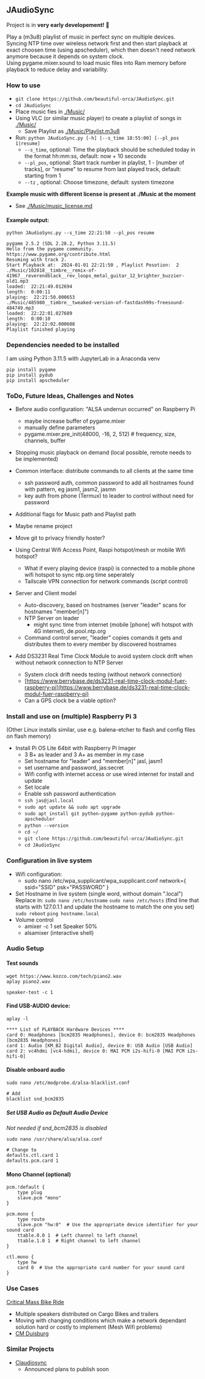 ## JAudioSync  
Project is in **very early developement!** :cowboy_hat_face:  

Play a (m3u8) playlist of music in perfect sync on multiple devices.  
Syncing NTP time over wireless network first and then start playback at exact choosen time (using apscheduler), which then doesn't need network anymore because it depends on system clock.  
Using pygame.mixer.sound to load music files into Ram memory before playback to reduce delay and variability.  

### How to use  
- `git clone https://github.com/beautiful-orca/JAudioSync.git`  
- `cd JAudioSync`  
- Place music fies in [./Music/](./Music/)  
- Using VLC (or similar music player) to create a playlist of songs in [./Music/](./Music/)  
    - Save Playlist as [./Music/Playlist.m3u8](./Music/Playlist.m3u8)  
- Run: `python JAudioSync.py [-h] [--s_time 18:55:00] [--pl_pos 1|resume]`
    - `--s_time`, optional: Time the playback should be scheduled today in the format hh:mm:ss, default: now + 10 seconds  
    - `--pl_pos`, optional: Start track number in playlist, 1 - [number of tracks], or "resume" to resume from last played track, default: starting from 1  
    - `--tz` , optional: Choose timezone, default: system timezone

**Example music with different license is present at ./Music at the moment**  
- See [./Music/music_license.md](./Music/music_license.md)  

#### Example output:
```
python JAudioSync.py --s_time 22:21:50 --pl_pos resume

pygame 2.5.2 (SDL 2.28.2, Python 3.11.5)
Hello from the pygame community. https://www.pygame.org/contribute.html
Resuming with track 2.
Start Playback at:  2024-01-01 22:21:50 , Playlist Posotion:  2
./Music/102818__timbre__remix-of-41967__reverendblack__rev_loops_metal_guitar_12_brighter_buzzier-old1.mp3
loaded:  22:21:49.012694
length:  0:00:11
playing:  22:21:50.000653
./Music/485980__timbre__tweaked-version-of-fastdash99s-freesound-484749.mp3
loaded:  22:22:01.027689
length:  0:00:10
playing:  22:22:02.000608
Playlist finished playing
```

### Dependencies needed to be installed  
I am using Python 3.11.5 with JupyterLab in a Anaconda venv  
```
pip install pygame
pip install pydub
pip install apscheduler
```


### ToDo, Future Ideas, Challenges and Notes  

- Before audio configuration: "ALSA underrun occurred" on Raspberry Pi
    - maybe increase buffer of pygame.mixer
    - manually define parameters
    - pygame.mixer.pre_init(48000, -16, 2, 512) # frequency, size, channels, buffer

- Stopping music playback on demand (local possible, remote needs to be implemented)
- Common interface: distribute commands to all clients at the same time
   - ssh password auth, common password to add all hostnames found with pattern, eg jasm1, jasm2, jasmn
   - key auth from phone (Termux) to leader to control without need for password
- Additional flags for Music path and Playlist path
- Maybe rename project
- Move git to privacy friendly hoster?

- Using Central Wifi Access Point, Raspi hotspot/mesh or mobile Wifi hotspot?  
    - What if every playing device (raspi) is connected to a mobile phone wifi hotspot to sync ntp.org time seperately
    - Tailscale VPN connection for network commands (script control)
- Server and Client model  
    - Auto-discovery, based on hostnames (server "leader" scans for hostnames "member[n]")  
    - NTP Server on leader
        - might sync time from internet (mobile [phone] wifi hotspot with 4G internet), de.pool.ntp.org
    - Command control server, "leader" copies comands it gets and distributes them to every member by discovered hostnames  
- Add DS3231 Real Time Clock Module to avoid system clock drift when without network connection to NTP Server  
    - System clock drift needs testing (without network connection) 
    - [https://www.berrybase.de/ds3231-real-time-clock-modul-fuer-raspberry-pi](https://www.berrybase.de/ds3231-real-time-clock-modul-fuer-raspberry-pi)
    - Can a GPS clock be a viable option?


### Install and use on (multiple) Raspberry Pi 3 
(Other Linux installs similar, use e.g. balena-etcher to flash and config files on flash memory)  
- Install Pi OS Lite 64bit with Raspberry Pi Imager  
    - 3 B+ as leader and 3 A+ as member in my case
    - Set hostname for "leader" and "member[n]" jasl, jasm1
    - set username and password, jas:secret  
    - Wifi config with internet access or use wired internet for install and update  
    - Set locale  
    - Enable ssh password authentication  
    - `ssh jas@jasl.local`
    - `sudo apt update && sudo apt upgrade`
    - `sudo apt install git python-pygame python-pydub python-apscheduler`
    - `python --version`
    - `cd ~/`
    - `git clone https://github.com/beautiful-orca/JAudioSync.git`
    - `cd JAudioSync`
    
### Configuration in live system
- Wifi configuration: 
    - sudo nano /etc/wpa_supplicant/wpa_supplicant.conf
        network={
            ssid="SSID"
            psk="PASSWORD"
        }
- Set Hostname in live system (single word, without domain ".local")
    Replace in: `sudo nano /etc/hostname`
    `sudo nano /etc/hosts` 
    (find line that starts with 127.0.1.1 and update the hostname to match the one you set)
    `sudo reboot`
    `ping hostname.local`  
- Volume control
    - amixer -c 1 set Speaker 50%
    - alsamixer (interactive shell)

### Audio Setup

#### Test sounds
```
wget https://www.kozco.com/tech/piano2.wav
aplay piano2.wav
```

`speaker-test -c 1`

#### Find USB-AUDIO device:
`aplay -l`

```
**** List of PLAYBACK Hardware Devices ****
card 0: Headphones [bcm2835 Headphones], device 0: bcm2835 Headphones [bcm2835 Headphones]
card 1: Audio [KM_B2 Digital Audio], device 0: USB Audio [USB Audio]
card 2: vc4hdmi [vc4-hdmi], device 0: MAI PCM i2s-hifi-0 [MAI PCM i2s-hifi-0]
```

#### Disable onboard audio  
`sudo nano /etc/modprobe.d/alsa-blacklist.conf`  
```
# Add
blacklist snd_bcm2835
```

##### Set USB Audio as Default Audio Device
_Not needed if snd_bcm2835 is disabled_  

`sudo nano /usr/share/alsa/alsa.conf`  

```
# Change to
defaults.ctl.card 1
defaults.pcm.card 1
```

#### Mono Channel (optional)
```
pcm.!default {
    type plug
    slave.pcm "mono"
}

pcm.mono {
    type route
    slave.pcm "hw:0"  # Use the appropriate device identifier for your sound card
    ttable.0.0 1  # Left channel to left channel
    ttable.1.0 1  # Right channel to left channel
}

ctl.mono {
    type hw
    card 0  # Use the appropriate card number for your sound card
}
```

### Use Cases
[Critical Mass Bike Ride](https://en.wikipedia.org/wiki/Critical_Mass_(cycling))
   - Multiple speakers distributed on Cargo Bikes and trailers
   - Moving with changing conditions which make a network dependant solution hard or costly to implement (Mesh Wifi problems)
   - [CM Duisburg](https://criticalmass.in/duisburg)

### Similar Projects
- [Claudiosync](https://claudiosync.de/)
    - Announced plans to publish soon

